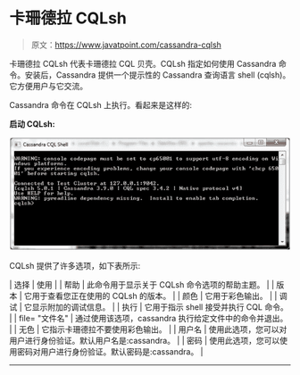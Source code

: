 # 卡珊德拉 CQLsh

> 原文：<https://www.javatpoint.com/cassandra-cqlsh>

卡珊德拉 CQLsh 代表卡珊德拉 CQL 贝壳。CQLsh 指定如何使用 Cassandra 命令。安装后，Cassandra 提供一个提示性的 Cassandra 查询语言 shell (cqlsh)。它方便用户与它交流。

Cassandra 命令在 CQLsh 上执行。看起来是这样的:

**启动 CQLsh:**

![Cassandra CQLsh 1](img/a67fbd46d695ee185d80c4f610187c41.png)

CQLsh 提供了许多选项，如下表所示:

| 选择 | 使用 |
| 帮助 | 此命令用于显示关于 CQLsh 命令选项的帮助主题。 |
| 版本 | 它用于查看您正在使用的 CQLsh 的版本。 |
| 颜色 | 它用于彩色输出。 |
| 调试 | 它显示附加的调试信息。 |
| 执行 | 它用于指示 shell 接受并执行 CQL 命令。 |
| file= "文件名" | 通过使用该选项，cassandra 执行给定文件中的命令并退出。 |
| 无色 | 它指示卡珊德拉不要使用彩色输出。 |
| 用户名 | 使用此选项，您可以对用户进行身份验证。默认用户名是:cassandra。 |
| 密码 | 使用此选项，您可以使用密码对用户进行身份验证。默认密码是:cassandra。 |

* * *